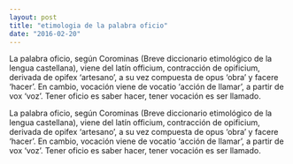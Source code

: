 ```yaml
---
layout: post
title: "etimologia de la palabra oficio"
date: "2016-02-20"
---
```


La palabra oficio, según Corominas (Breve diccionario etimológico de la lengua castellana), viene del latín officium, contracción de opificium, derivada de opifex ‘artesano’, a su vez compuesta de opus ‘obra’ y facere ‘hacer’. En cambio, vocación viene de vocatio ‘acción de llamar’, a partir de vox ‘voz’. Tener oficio es saber hacer, tener vocación es ser llamado.

La palabra oficio, según Corominas (Breve diccionario etimológico de la lengua castellana), viene del latín officium, contracción de opificium, derivada de opifex ‘artesano’, a su vez compuesta de opus ‘obra’ y facere ‘hacer’. En cambio, vocación viene de vocatio ‘acción de llamar’, a partir de vox ‘voz’. Tener oficio es saber hacer, tener vocación es ser llamado.
